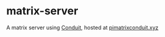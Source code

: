 # matrix-server
A matrix server using [Conduit](https://github.com/timokoesters/conduit), hosted at [pimatrixconduit.xyz](https://pimatrixconduit.xyz)
